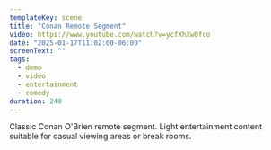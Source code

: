 ```yaml
---
templateKey: scene
title: "Conan Remote Segment"
video: https://www.youtube.com/watch?v=ycfXhXw0fco
date: "2025-01-17T11:02:00-06:00"
screenText: ""
tags:
  - demo
  - video
  - entertainment
  - comedy
duration: 240
---
```


Classic Conan O'Brien remote segment. Light entertainment content suitable for casual viewing areas or break rooms.